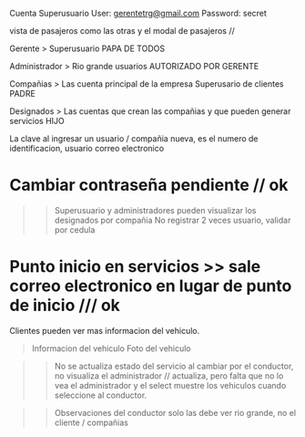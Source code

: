 Cuenta Superusuario
User: gerentetrg@gmail.com
Password: secret

vista de pasajeros como las otras  y el modal de pasajeros //

Gerente > Superusuario PAPA DE TODOS

Administrador > Rio grande usuarios AUTORIZADO POR GERENTE

Compañias > Las cuenta principal de la empresa Superusario de clientes PADRE

Designados > Las cuentas que crean las compañias y que pueden generar servicios HIJO

La clave al ingresar un usuario / compañia nueva, es el numero de identificacion, usuario correo electronico

# Cambiar contraseña pendiente  //  ok 
>> Superusuario y administradores pueden visualizar los designados por compañia 
>> No registrar 2 veces usuario, validar por cedula 

# Punto inicio en servicios >> sale correo electronico en lugar de punto de inicio /// ok 

Clientes pueden ver mas informacion del vehiculo.
> Informacion del vehiculo 
> Foto del vehiculo

>> No se actualiza estado del servicio al cambiar por el conductor, no visualiza el administrador // actualiza, pero falta que no lo vea el administrador y el select muestre los vehiculos cuando seleccione al conductor. 


>> Observaciones del conductor solo las debe ver rio grande, no el cliente / compañias